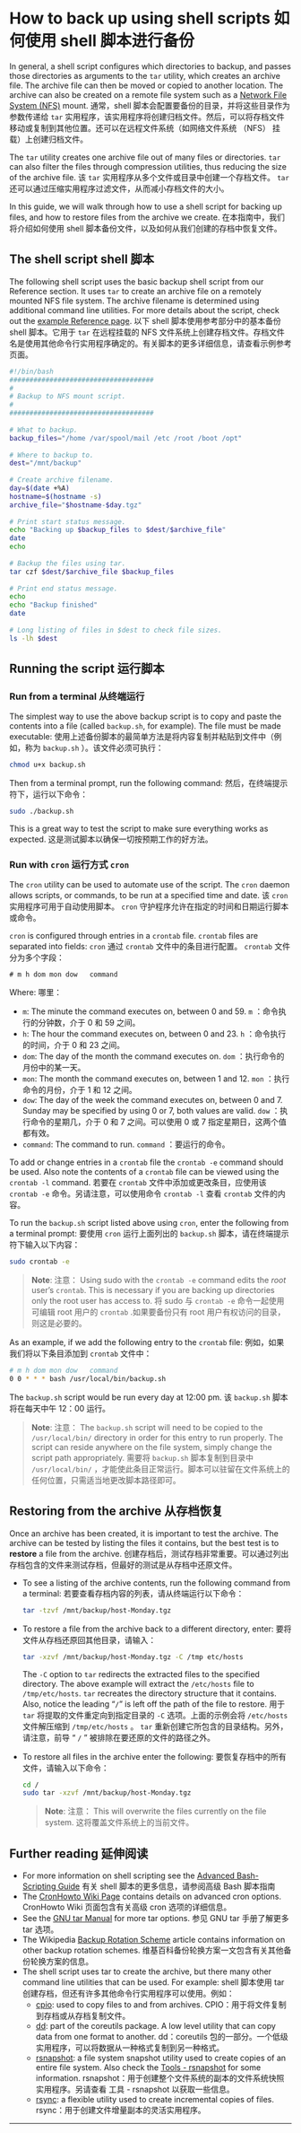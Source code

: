 # How to back up using shell scripts 如何使用 shell 脚本进行备份

In general, a shell script configures which directories to backup, and passes those directories as arguments to the `tar` utility, which creates an archive file. The archive file can then be  moved or copied to another location. The archive can also be created on a remote file system such as a [Network File System (NFS)](https://ubuntu.com/server/docs/network-file-system-nfs) mount.
通常，shell 脚本会配置要备份的目录，并将这些目录作为参数传递给 `tar` 实用程序，该实用程序将创建归档文件。然后，可以将存档文件移动或复制到其他位置。还可以在远程文件系统（如网络文件系统 （NFS） 挂载）上创建归档文件。

The `tar` utility creates one archive file out of many files or directories. `tar` can also filter the files through compression utilities, thus reducing the size of the archive file.
该 `tar` 实用程序从多个文件或目录中创建一个存档文件。 `tar` 还可以通过压缩实用程序过滤文件，从而减小存档文件的大小。

In this guide, we will walk through how to use a shell script for backing  up files, and how to restore files from the archive we create.
在本指南中，我们将介绍如何使用 shell 脚本备份文件，以及如何从我们创建的存档中恢复文件。

## The shell script shell 脚本

The following shell script uses the basic backup shell script from our Reference section. It uses `tar` to create an archive file on a remotely mounted NFS file system. The  archive filename is determined using additional command line utilities.  For more details about the script, check out the [example Reference page](https://ubuntu.com/server/docs/basic-backup-shell-script).
以下 shell 脚本使用参考部分中的基本备份 shell 脚本。它用于 `tar` 在远程挂载的 NFS 文件系统上创建存档文件。存档文件名是使用其他命令行实用程序确定的。有关脚本的更多详细信息，请查看示例参考页面。

```sh
#!/bin/bash
####################################
#
# Backup to NFS mount script.
#
####################################
    
# What to backup. 
backup_files="/home /var/spool/mail /etc /root /boot /opt"
    
# Where to backup to.
dest="/mnt/backup"
    
# Create archive filename.
day=$(date +%A)
hostname=$(hostname -s)
archive_file="$hostname-$day.tgz"
    
# Print start status message.
echo "Backing up $backup_files to $dest/$archive_file"
date
echo
    
# Backup the files using tar.
tar czf $dest/$archive_file $backup_files
    
# Print end status message.
echo
echo "Backup finished"
date
    
# Long listing of files in $dest to check file sizes.
ls -lh $dest
```

## Running the script 运行脚本

### Run from a terminal 从终端运行

The simplest way to use the above backup script is to copy and paste the contents into a file (called `backup.sh`, for example). The file must be made executable:
使用上述备份脚本的最简单方法是将内容复制并粘贴到文件中（例如，称为 `backup.sh` ）。该文件必须可执行：

```bash
chmod u+x backup.sh
```

Then from a terminal prompt, run the following command:
然后，在终端提示符下，运行以下命令：

```bash
sudo ./backup.sh
```

This is a great way to test the script to make sure everything works as expected.
这是测试脚本以确保一切按预期工作的好方法。

### Run with `cron` 运行方式 `cron` 

The `cron` utility can be used to automate use of the script. The `cron` daemon allows scripts, or commands, to be run at a specified time and date.
该 `cron` 实用程序可用于自动使用脚本。 `cron` 守护程序允许在指定的时间和日期运行脚本或命令。

`cron` is configured through entries in a `crontab` file. `crontab` files are separated into fields:
 `cron` 通过 `crontab` 文件中的条目进行配置。 `crontab` 文件分为多个字段：

```console
# m h dom mon dow   command
```

Where: 哪里：

- `m`: The minute the command executes on, between 0 and 59.
   `m` ：命令执行的分钟数，介于 0 和 59 之间。
- `h`: The hour the command executes on, between 0 and 23.
   `h` ：命令执行的时间，介于 0 和 23 之间。
- `dom`: The day of the month the command executes on.
   `dom` ：执行命令的月份中的某一天。
- `mon`: The month the command executes on, between 1 and 12.
   `mon` ：执行命令的月份，介于 1 和 12 之间。
- `dow`: The day of the week the command executes on, between 0 and 7. Sunday may be specified by using 0 or 7, both values are valid.
   `dow` ：执行命令的星期几，介于 0 和 7 之间。可以使用 0 或 7 指定星期日，这两个值都有效。
- `command`: The command to run.
   `command` ：要运行的命令。

To add or change entries in a `crontab` file the `crontab -e` command should be used. Also note the contents of a `crontab` file can be viewed using the `crontab -l` command.
若要在 `crontab` 文件中添加或更改条目，应使用该 `crontab -e` 命令。另请注意，可以使用命令 `crontab -l` 查看 `crontab` 文件的内容。

To run the `backup.sh` script listed above using `cron`, enter the following from a terminal prompt:
要使用 `cron` 运行上面列出的 `backup.sh` 脚本，请在终端提示符下输入以下内容：

```bash
sudo crontab -e
```

> **Note**: 注意：
>  Using sudo with the `crontab -e` command edits the *root* user’s `crontab`. This is necessary if you are backing up directories only the root user has access to.
> 将 sudo 与 `crontab -e` 命令一起使用可编辑 root 用户的 `crontab` .如果要备份只有 root 用户有权访问的目录，则这是必要的。

As an example, if we add the following entry to the `crontab` file:
例如，如果我们将以下条目添加到 `crontab` 文件中：

```bash
# m h dom mon dow   command
0 0 * * * bash /usr/local/bin/backup.sh
```

The `backup.sh` script would be run every day at 12:00 pm.
该 `backup.sh` 脚本将在每天中午 12：00 运行。

> **Note**: 注意：
>  The `backup.sh` script will need to be copied to the `/usr/local/bin/` directory in order for this entry to run properly. The script can  reside anywhere on the file system, simply change the script path  appropriately.
> 需要将 `backup.sh` 脚本复制到目录中 `/usr/local/bin/` ，才能使此条目正常运行。脚本可以驻留在文件系统上的任何位置，只需适当地更改脚本路径即可。

## Restoring from the archive 从存档恢复

Once an archive has been created, it is important to test the archive. The  archive can be tested by listing the files it contains, but the best  test is to **restore** a file from the archive.
创建存档后，测试存档非常重要。可以通过列出存档包含的文件来测试存档，但最好的测试是从存档中还原文件。

- To see a listing of the archive contents, run the following command from a terminal:
  若要查看存档内容的列表，请从终端运行以下命令：

  ```bash
  tar -tzvf /mnt/backup/host-Monday.tgz
  ```

- To restore a file from the archive back to a different directory, enter:
  要将文件从存档还原回其他目录，请输入：

  ```bash
  tar -xzvf /mnt/backup/host-Monday.tgz -C /tmp etc/hosts
  ```

  The `-C` option to `tar` redirects the extracted files to the specified directory. The above example will extract the `/etc/hosts` file to `/tmp/etc/hosts`. `tar` recreates the directory structure that it contains. Also, notice the leading “`/`” is left off the path of the file to restore.
  用于 `tar` 将提取的文件重定向到指定目录的 `-C` 选项。上面的示例会将 `/etc/hosts` 文件解压缩到 `/tmp/etc/hosts` 。 `tar` 重新创建它所包含的目录结构。另外，请注意，前导 “ `/` ” 被排除在要还原的文件的路径之外。

- To restore all files in the archive enter the following:
  要恢复存档中的所有文件，请输入以下命令：

  ```bash
  cd /
  sudo tar -xzvf /mnt/backup/host-Monday.tgz
  ```

  > **Note**: 注意：
  >  This will overwrite the files currently on the file system.
  > 这将覆盖文件系统上的当前文件。

## Further reading 延伸阅读

- For more information on shell scripting see the [Advanced Bash-Scripting Guide](http://tldp.org/LDP/abs/html/)
  有关 shell 脚本的更多信息，请参阅高级 Bash 脚本指南
- The [CronHowto Wiki Page](https://help.ubuntu.com/community/CronHowto) contains details on advanced cron options.
  CronHowto Wiki 页面包含有关高级 cron 选项的详细信息。
- See the [GNU tar Manual](http://www.gnu.org/software/tar/manual/index.html) for more tar options.
  参见 GNU tar 手册了解更多 tar 选项。
- The Wikipedia [Backup Rotation Scheme](http://en.wikipedia.org/wiki/Backup_rotation_scheme) article contains information on other backup rotation schemes.
  维基百科备份轮换方案一文包含有关其他备份轮换方案的信息。
- The shell script uses tar to create the archive, but there many other command line utilities that can be used. For example:
  shell 脚本使用 tar 创建存档，但还有许多其他命令行实用程序可以使用。例如：
  - [cpio](http://www.gnu.org/software/cpio/): used to copy files to and from archives.
    CPIO：用于将文件复制到存档或从存档复制文件。
  - [dd](http://www.gnu.org/software/coreutils/): part of the coreutils package. A low level utility that can copy data from one format to another.
    dd：coreutils 包的一部分。一个低级实用程序，可以将数据从一种格式复制到另一种格式。
  - [rsnapshot](http://www.rsnapshot.org/): a file system snapshot utility used to create copies of an entire file system. Also check the [Tools - rsnapshot](https://ubuntu.com/server/docs/how-to-install-and-configure-rsnapshot) for some information.
    rsnapshot：用于创建整个文件系统的副本的文件系统快照实用程序。另请查看 工具 - rsnapshot 以获取一些信息。
  - [rsync](http://manpages.ubuntu.com/manpages/focal/man1/rsync.1.html): a flexible utility used to create incremental copies of files.
    rsync：用于创建文件增量副本的灵活实用程序。

------